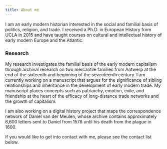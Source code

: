 ```yaml
---
title: About me
---
```


I am an early modern historian interested in the social and familial basis of politics, religion, and trade. I received a Ph.D. in European History from UCLA in 2015 and have taught courses on cultural and intellectual history of early modern Europe and the Atlantic.

### Research

My research investigates the familial basis of the early modern capitalism through archival research on two mercantile families from Antwerp at the end of the sixteenth and beginning of the seventeenth century. I am currently working on a manuscript that argues for the significance of sibling relationships and inheritance in the development of early modern trade. My manuscript places concepts such as patriarchy, emotion, exile, and friendship at the heart of the efficacy of long-distance trade networks and the growth of capitalism.

I am also working on a digital history project that maps the correspondence network of Daniel van der Meulen, whose archive contains approximately 6,600 letters sent to Daniel from 1578 until his death from the plague in 1600.

If you would like to get into contact with me, please see the contact list below.